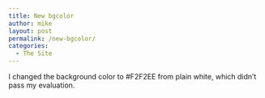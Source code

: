 ```yaml
---
title: New bgcolor
author: mike
layout: post
permalink: /new-bgcolor/
categories:
  - The Site
---
```

I changed the background color to #F2F2EE from plain white, which didn&#8217;t pass my evaluation.